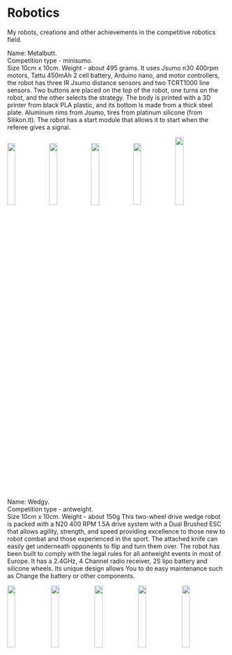 # Robotics
My robots, creations and other achievements in the competitive robotics field. <br/>

Name: Metalbutt.  
Competition type - minisumo.  
Size 10cm x 10cm. Weight - about 495 grams. It uses Jsumo n30 400rpm motors, Tattu 450mAh 2 cell battery, Arduino nano, and motor controllers, the robot has three IR Jsumo distance sensors and two TCRT1000 line sensors. Two buttons are placed on the top of the robot, one turns on the robot, and the other selects the strategy. The body is printed with a 3D printer from black PLA plastic, and its bottom is made from a thick steel plate. Aluminum rims from Jsumo, tires from platinum silicone (from Silikon.lt). The robot has a start module that allows it to start when the referee gives a signal.

<img src="https://user-images.githubusercontent.com/115423590/198258835-3f6492ba-dc0f-4125-b0e8-273955ebe7e8.jpg" width=19.09%><img src="https://user-images.githubusercontent.com/115423590/198258843-7ee83e5b-babc-4d6e-81f1-2b75638bd82d.jpg" width=19.09%><img src="https://user-images.githubusercontent.com/115423590/198258864-49e90cdb-aa28-4887-9464-9c97239de16a.jpg" width=19.09%><img src="https://user-images.githubusercontent.com/115423590/198258884-15c56021-914a-4d5a-9a23-a9c525f0d2e4.jpg" width=19.09%><img src="https://user-images.githubusercontent.com/115423590/198258911-99ea0a13-8e5f-4184-8b23-a4d719cf5870.jpg" width=20%>
<br/><br/><br/>


Name: Wedgy.  
Competition type - antweight.  
Size 10cm x 10cm. Weight - about 150g This two-wheel drive wedge robot is packed with a N20 400 RPM 1.5A drive system with a Dual Brushed ESC that allows agility, strength, and speed providing excellence to those new to robot combat and those experienced in the sport. The attached knife can easily get underneath opponents to flip and turn them over. The robot has been built to comply with the legal rules for all antweight events in most of Europe. It has a 2.4GHz, 4 Channel radio receiver, 2S lipo battery and silicone wheels. Its unique design allows You to do easy maintenance such as Change the battery or other components.


<img src="https://user-images.githubusercontent.com/115423590/198273101-f3e13732-0832-4f7c-bd6b-797aa7e74c42.jpg" width=19.09%>
<img src="https://user-images.githubusercontent.com/115423590/198273104-5fff0c5e-5546-4922-9369-ce07f7f21983.jpg" width=19.09%>
<img src="https://user-images.githubusercontent.com/115423590/198273103-778e3aa0-0bca-4ad9-98cf-12a7a9d5bda2.jpg" width=19.09%>
<img src="https://user-images.githubusercontent.com/115423590/198273092-797d6258-77f8-4ef2-a30b-bf7b541a261d.jpg" width=19.09%>
<img src="https://user-images.githubusercontent.com/115423590/198273097-10f94434-111b-440f-98aa-d75fcfa209fa.jpg" width=19.09%>
